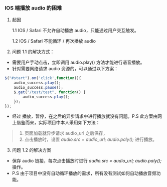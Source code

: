 ### IOS 端播放 audio 的困难
1. 起因
    
    1.1  IOS / Safari 不允许自动播放 audio，只能通过用户交互触发。

    1.2  IOS / Safari 不能循环 / 再次播放 audio

2. 问题 1.1 的解决方式：
- 需要用户手动点击，立即调用 audio.play() 方法才能进行语音播放。
- 针对需要网络请求 audio 资源的，可以通过以下方案：
```javascript
$("#start").on('click',function(){
    audio_success.play();
    audio_success.pause();
    $.get("/test/test", function() {
        audio_success.play();
    });
});
```
- 经过 播放，暂停，在之后的异步请求中进行播放就没有问题。P.S 此方案由网上借鉴而来，实际项目中本人采用如下方法：
> 1. 页面加载就异步请求 audio_url 之后保存，
> 2. 点击播放时，设置 *audio.src = audio_url; audio.paly();* 进行播放。

3. 问题 1.2 的解决方案
- 保存 audio 链接，每次点击播放时进行 *audio.src = audio_url; audio.paly();* 操作。
- P.S 由于项目中没有自动循环播放的需求，所有没有测试如何自动播放音频功能。